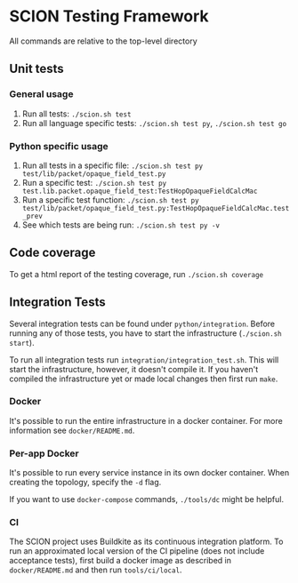 # SCION Testing Framework

All commands are relative to the top-level directory

## Unit tests

### General usage

1. Run all tests: `./scion.sh test`
1. Run all language specific tests: `./scion.sh test py`, `./scion.sh test go`

### Python specific usage
1. Run all tests in a specific file: `./scion.sh test py test/lib/packet/opaque_field_test.py`
1. Run a specific test: `./scion.sh test py test.lib.packet.opaque_field_test:TestHopOpaqueFieldCalcMac`
1. Run a specific test function: `./scion.sh test py test/lib/packet/opaque_field_test.py:TestHopOpaqueFieldCalcMac.test_prev`
1. See which tests are being run: `./scion.sh test py -v`

## Code coverage
To get a html report of the testing coverage, run `./scion.sh coverage`

## Integration Tests
Several integration tests can be found under `python/integration`. Before running any of
those tests, you have to start the infrastructure (`./scion.sh start`).

To run all integration tests run `integration/integration_test.sh`. This will start
the infrastructure, however, it doesn't compile it. If you haven't compiled the infrastructure
yet or made local changes then first run `make`.

### Docker
It's possible to run the entire infrastructure in a docker container. For more information
see `docker/README.md`.

### Per-app Docker
It's possible to run every service instance in its own docker container. When creating the
topology, specify the `-d` flag.

If you want to use `docker-compose` commands, `./tools/dc` might be helpful.

### CI
The SCION project uses Buildkite as its continuous integration platform. To run an approximated
local version of the CI pipeline (does not include acceptance tests), first build a docker image
as described in `docker/README.md` and then run `tools/ci/local`.

